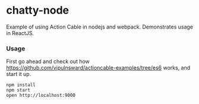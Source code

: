 chatty-node
===========

Example of using Action Cable in nodejs and webpack. Demonstrates usage in ReactJS.

### Usage

First go ahead and check out how https://github.com/vipulnsward/actioncable-examples/tree/es6 works, 
and start it up.

```
npm install
npm start
open http://localhost:9000
```

